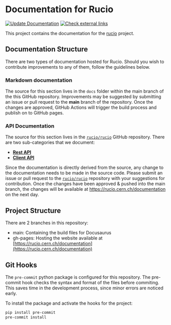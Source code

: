 # Documentation for Rucio

[![Update
Documentation](https://github.com/rucio/documentation/actions/workflows/update_documentation.yml/badge.svg)](https://github.com/rucio/documentation/actions/workflows/update_documentation.yml)
[![Check external
links](https://github.com/rucio/documentation/actions/workflows/check_external_links.yaml/badge.svg)](https://github.com/rucio/documentation/actions/workflows/check_external_links.yaml)

This project contains the documentation for the [rucio](https://github.com/rucio/rucio)
project.

## Documentation Structure

There are two types of documentation hosted for Rucio. Should you wish to
contribute improvements to any of them, follow the guidelines below.

### Markdown documentation

The source for this section lives in the ``docs`` folder within the main branch
of the this GitHub repository. Improvements may be suggested by submitting an
issue or pull request to the **main** branch of the repository.  Once the
changes are approved, GitHub Actions will trigger the build process and publish
on to GitHub pages.

### API Documentation

The source for this section lives in the
[``rucio/rucio``](https://github.com/rucio/rucio/) GitHub repository. There are
two sub-categories that we document:

- [__Rest
  API__](https://github.com/rucio/rucio/tree/master/lib/rucio/web/rest/flaskapi/v1)
- [__Client API__](https://github.com/rucio/rucio/tree/master/lib/rucio/client)

Since the documentation is directly derived from the source, any change to the
documentation needs to be made in the source code.  Please submit an issue or
pull request to the [``rucio/rucio``](https://github.com/rucio/rucio/)
repository with your suggestions for contribution.  Once the changes have been
approved & pushed into the main branch, the changes will be available at
<https://rucio.cern.ch/documentation> on the next day.

## Project Structure

There are 2 branches in this repository:

- main: Containing the build files for Docusaurus
- gh-pages: Hosting the website available at
  [https://rucio.cern.ch/documentation](https://rucio.cern.ch/documentation)

## Git Hooks

The `pre-commit` python package is configured for this repository. The
pre-commit hook checks the syntax and format of the files before commiting. This
saves time in the development process, since minor errors are noticed early.

To install the package and activate the hooks for the project:

```bash
pip install pre-commit
pre-commit install
```
